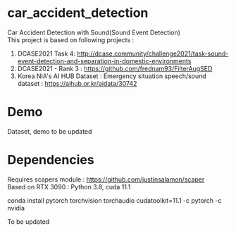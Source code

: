# car_accident_detection
Car Accident Detection with Sound(Sound Event Detection)  
This project is based on following projects :  

1) DCASE2021 Task 4: http://dcase.community/challenge2021/task-sound-event-detection-and-separation-in-domestic-environments  
2) DCASE2021 - Rank 3 : https://github.com/frednam93/FilterAugSED  
3) Korea NIA's AI HUB Dataset : Emergency situation speech/sound dataset : https://aihub.or.kr/aidata/30742  


# Demo
Dataset, demo to be updated  


# Dependencies
Requires scapers module : https://github.com/justinsalamon/scaper  
Based on RTX 3090 : Python 3.8, cuda 11.1  
  
  
conda install pytorch torchvision torchaudio cudatoolkit=11.1 -c pytorch -c nvidia  


To be updated

